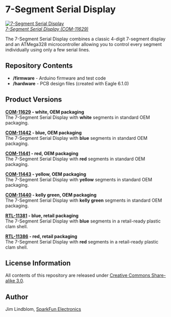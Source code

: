 7-Segment Serial Display
========================

[![7-Segment Serial Display](https://dlnmh9ip6v2uc.cloudfront.net/images/products/1/1/6/2/9/11629-02_medium.jpg)  
*7-Segment Serial Display (COM-11629)*](https://www.sparkfun.com/products/11629)

The 7-Segment Serial Display combines a classic 4-digit 7-segment display and an ATMega328 microcontroller allowing you to control every segment individually using only a few serial lines.

Repository Contents
-------------------

* **/firmware** - Arduino firmware and test code
* **/hardware** - PCB design files (created with Eagle 6.1.0)

Product Versions
----------------

**[COM-11629](https://www.sparkfun.com/products/11629) - white, OEM packaging**  
The 7-Segment Serial Display with **white** segments in standard OEM packaging.

**[COM-11442](https://www.sparkfun.com/products/11442) - blue, OEM packaging**  
The 7-Segment Serial Display with **blue** segments in standard OEM packaging.

**[COM-11441](https://www.sparkfun.com/products/11441) - red, OEM packaging**  
The 7-Segment Serial Display with **red** segments in standard OEM packaging.

**[COM-11443](https://www.sparkfun.com/products/11443) - yellow, OEM packaging**  
The 7-Segment Serial Display with **yellow** segments in standard OEM packaging.

**[COM-11440](https://www.sparkfun.com/products/11440) - kelly green, OEM packaging**  
The 7-Segment Serial Display with **kelly green** segments in standard OEM packaging.

**[RTL-11381](https://www.sparkfun.com/products/11381) - blue, retail packaging**  
The 7-Segment Serial Display with **blue** segments in a retail-ready plastic clam shell.

**[RTL-11386](https://www.sparkfun.com/products/11386) - red, retail packaging**  
The 7-Segment Serial Display with **red** segments in a retail-ready plastic clam shell.

License Information
-------------------

All contents of this repository are released under [Creative Commons Share-alike 3.0](http://creativecommons.org/licenses/by-sa/3.0/).

Author
------

Jim Lindblom, [SparkFun Electronics](https://www.sparkfun.com)
